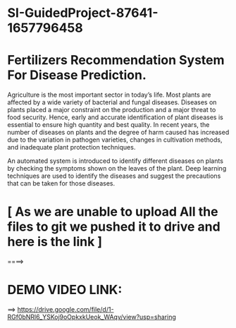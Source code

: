 # SI-GuidedProject-87641-1657796458
# Fertilizers Recommendation System For Disease Prediction.
Agriculture is the most important sector in today’s life. Most plants are affected by a wide variety of bacterial and fungal diseases. Diseases on plants placed a major constraint on the production and a major threat to food security. Hence, early and accurate identification of plant diseases is essential to ensure high quantity and best quality. In recent years, the number of diseases on plants and the degree of harm caused has increased due to the variation in pathogen varieties, changes in cultivation methods, and inadequate plant protection techniques. 

An automated system is introduced to identify different diseases on plants by checking the symptoms shown on the leaves of the plant. Deep learning techniques are used to identify the diseases and suggest the precautions that can be taken for those diseases.


# [ As we are unable to upload All the files to git we pushed it to drive and here is the link  ]

====>

# DEMO VIDEO LINK:
==> https://drive.google.com/file/d/1-RGf0bNRl6_YSKoj9oOpkxkUeok_WAqv/view?usp=sharing
